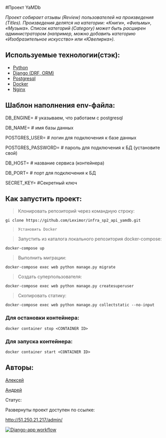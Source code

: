 #Проект YaMDb 

_Проект собирает отзывы (Review) пользователей на произведения (Titles). 
Произведения делятся на категории: «Книги», «Фильмы», «Музыка». 
Список категорий (Category) может быть расширен администратором (например, можно добавить категорию «Изобразительное искусство» или «Ювелирка»)._

## Используемые технологии(стэк):
 - [Python](https://www.python.org/)
 - [Django (DRF, ORM)](https://docs.djangoproject.com/en/4.0/releases/2.2.20/)
 - [Postgresql](https://www.postgresql.org/)
 - [Docker](https://docs.docker.com/)
 - [Nginx](https://nginx.org/ru/)



## Шаблон наполнения env-файла:

DB_ENGINE= # указываем, что работаем с postgresql

DB_NAME= # имя базы данных

POSTGRES_USER= # логин для подключения к базе данных

POSTGRES_PASSWORD= # пароль для подключения к БД (установите свой)

DB_HOST= # название сервиса (контейнера)

DB_PORT= # порт для подключения к БД 

SECRET_KEY= #Секретный ключ

## Как запустить проект:

>Клонировать репозиторий через командную строку:
```
gi clone https://github.com/Leximor/infra_sp2_api_yamdb.git
```

>```Установить Docker```

>Запустить из каталога локального репозитория docker-compose:

```
docker-compose up
```

>Выполнить миграции:
```
docker-compose exec web python manage.py migrate
```
>Cоздать суперпользователя:
```
docker-compose exec web python manage.py createsuperuser
```
>Скопировать статику:
```
docker-compose exec web python manage.py collectstatic --no-input
```

### Для остановки контейнера:
``` 
docker container stop <CONTAINER ID> 
```
### Для запуска контейнера:
```
docker container start <CONTAINER ID>
```
## Авторы: 
[Алексей](https://github.com/leximor)

[Андрей](https://github.com/andreysdrv)

Статус:

Развернуты проект доступен по ссылке:

http://51.250.21.217/admin/

[![Django-app workflow](https://github.com/Leximor/yamdb_final/actions/workflows/yamdb_workflow.yml/badge.svg)](https://github.com/Leximor/yamdb_final/actions/workflows/yamdb_workflow.yml)
